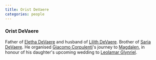 ```yaml
---
title: Orist DeVaere
categories: people
---
```


### Orist DeVaere

Father of [Eletha DeVaere](ElethaDeVaere) and husband of [Lilith DeVaere](LilithDeVaere). Brother of [Saria DeVaere](SariaDeVaere). He organised [Giacomo Corpulenti](GiacomoCorpulenti)'s journey to [Magdalen](Magdalen), in honour of his daughter's upcoming wedding to [Leolamar Glynriel](LeolamarGlynriel).
